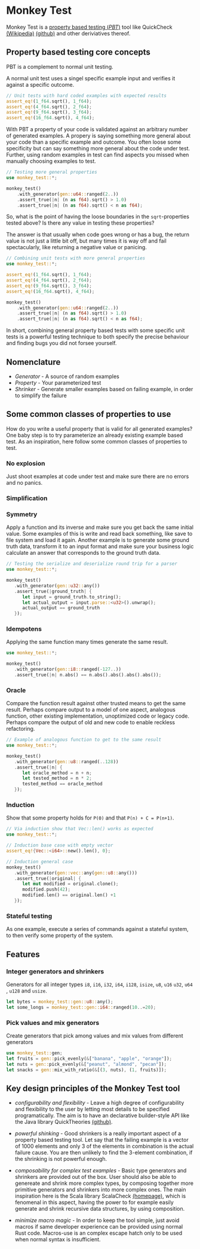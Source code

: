 # Monkey Test

Monkey Test is a
[property based testing (*PBT*)](https://en.wikipedia.org/wiki/poftware_testing#Property_testing)
tool like QuickCheck
[(Wikipedia)](https://en.wikipedia.org/wiki/QuickCheck)
[(github)](https://github.com/nick8325/quickcheck) and other deriviatives thereof.

## Property based testing core concepts

PBT is a complement to normal unit testing.

A normal unit test uses a singel specific example input and verifies it
against a specific outcome.

```rust
// Unit tests with hard coded examples with expected results
assert_eq!(1_f64.sqrt(), 1_f64);
assert_eq!(4_f64.sqrt(), 2_f64);
assert_eq!(9_f64.sqrt(), 3_f64);
assert_eq!(16_f64.sqrt(), 4_f64);
```

With PBT a property of your code is validated against an arbitrary number of
generated examples.
A propery is saying something more general about your code than a specific
example and outcome.
You often loose some specificity but can say something more general about
the code under test.
Further, using random examples in test can find aspects you missed when
manually choosing examples to test.

```rust
// Testing more general properties
use monkey_test::*;

monkey_test()
    .with_generator(gen::u64::ranged(2..))
    .assert_true(|n| (n as f64).sqrt() > 1.0)
    .assert_true(|n| (n as f64).sqrt() < n as f64);
```

So, what is the point of having the loose boundaries in the `sqrt`-properties
tested above? Is there any value in testing these properties?

The answer is that usually when code goes wrong or has a bug, the
return value is not just a little bit off, but many times it is way off and
fail spectacularly, like returning a negative value or panicing.

```rust
// Combining unit tests with more general properties
use monkey_test::*;

assert_eq!(1_f64.sqrt(), 1_f64);
assert_eq!(4_f64.sqrt(), 2_f64);
assert_eq!(9_f64.sqrt(), 3_f64);
assert_eq!(16_f64.sqrt(), 4_f64);

monkey_test()
    .with_generator(gen::u64::ranged(2..))
    .assert_true(|n| (n as f64).sqrt() > 1.0)
    .assert_true(|n| (n as f64).sqrt() < n as f64);
```

In short, combining general property based tests with some specific
unit tests is a powerful testing technique to both specify the precise behaviour
and finding bugs you did not forsee yourself.

## Nomenclature

- *Generator* - A source of random examples
- *Property* - Your parameterized test
- *Shrinker* - Generate smaller examples based on failing example, in order to
  simplify the failure

## Some common classes of properties to use

How do you write a useful property that is valid for all generated examples?
One baby step is to try parameterize an already existing example based test.
As an inspiration, here follow some common classes of properties to test.

### No explosion

Just shoot examples at code under test and make sure there are no errors and
no panics.

### Simplification

### Symmetry

Apply a function and its inverse and make sure you get back the same initial
value. Some examples of this is write and read back something, like save to
file system and load it again.
Another example is to generate some ground truth data, transform it to an
input format and make sure your business logic calculate an answer that
corresponds to the ground truth data.

```rust
// Testing the serialize and deserialize round trip for a parser
use monkey_test::*;

monkey_test()
   .with_generator(gen::u32::any())
   .assert_true(|ground_truth| {
      let input = ground_truth.to_string();
      let actual_output = input.parse::<u32>().unwrap();
      actual_output == ground_truth
   });
```

### Idempotens

Applying the same function many times generate the same result.

```rust
use monkey_test::*;

monkey_test()
   .with_generator(gen::i8::ranged(-127..))
   .assert_true(|n| n.abs() == n.abs().abs().abs().abs());
```

### Oracle

Compare the function result against other trusted means to get
the same result. Perhaps compare output to a model of one aspect,
analogous function, other existing implementation, unoptimized code or
legacy code. Perhaps compare the output of old and new code to enable
reckless refactoring.

```rust
// Example of analogous function to get to the same result
use monkey_test::*;

monkey_test()
   .with_generator(gen::u8::ranged(..128))
   .assert_true(|n| {
      let oracle_method = n + n;
      let tested_method = n * 2;
      tested_method == oracle_method
   });
```

### Induction

Show that some property holds for `P(0)` and that `P(n) + C = P(n+1)`.

```rust
// Via induction show that Vec::len() works as expected
use monkey_test::*;

// Induction base case with empty vector
assert_eq!{Vec::<i64>::new().len(), 0};

// Induction general case
monkey_test()
   .with_generator(gen::vec::any(gen::u8::any()))
   .assert_true(|original| {
      let mut modified = original.clone();
      modified.push(42);
      modified.len() == original.len() +1
   });
```

### Stateful testing

As one example, execute a series of commands against a stateful system, to
then verify some property of the system.

## Features

### Integer generators and shrinkers

Generators for all integer types `i8`, `i16`, `i32`, `i64`, `i128`, `isize`,
`u8`, `u16` `u32`, `u64` , `u128` and `usize`.

```rust
let bytes = monkey_test::gen::u8::any();
let some_longs = monkey_test::gen::i64::ranged(10..=20);
```

### Pick values and mix generators

Create generators that pick among values and mix values from different generators

```rust
use monkey_test::gen;
let fruits = gen::pick_evenly(&["banana", "apple", "orange"]);
let nuts = gen::pick_evenly(&["peanut", "almond", "pecan"]);
let snacks = gen::mix_with_ratio(&[(3, nuts), (1, fruits)]);
```

## Key design principles of the Monkey Test tool

- *configurability and flexibility* - Leave a high degree of configurability
   and flexibility to the user by letting most details to be specified
   programatically. The aim is to have an declarative builder-style API like
   the Java library
   QuickTheories [(github)](https://github.com/quicktheories/QuickTheories).

- *powerful shinking* - Good shrinkers is a really important aspect of a
   property based testing tool. Let say that the failing example is a vector
   of 1000 elements and only 3 of the elements in combination is the actual
   failure cause. You are then unlikely to find the 3-element combination,
   if the shrinking is not powerful enough.

- *composability for complex test examples* - Basic type generators and
   shrinkers are provided out of the box.
   User should also be able to genereate and shrink more complex types, by
   composing together more primitive generators and shrinkers into more
   complex ones.
   The main inspiration here is the Scala library ScalaCheck
   [(homepage)](https://scalacheck.org/),
   which is fenomenal in this aspect, having the power to for example easily
   generate and shrink recursive data structures, by using composition.

- *minimize macro magic* - In order to keep the tool simple, just avoid macros
   if same developer experience can be provided using normal Rust code.
   Macros-use is an complex escape hatch only to be used when normal syntax
   is insufficient.

